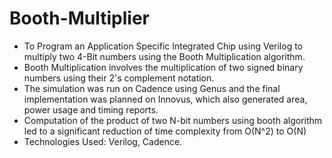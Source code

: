 # Booth-Multiplier
- To Program an Application Specific Integrated Chip using Verilog to multiply two 4-Bit numbers using the Booth Multiplication algorithm.
- Booth Multiplication involves the multiplication of two signed binary numbers using their 2's complement notation.
- The simulation was run on Cadence using Genus and the final implementation was planned on Innovus, which also generated area, power usage and timing reports.
- Computation of the product of two N-bit numbers using booth algorithm led to a significant reduction of time complexity from O(N^2) to O(N)
- Technologies Used: Verilog, Cadence.
